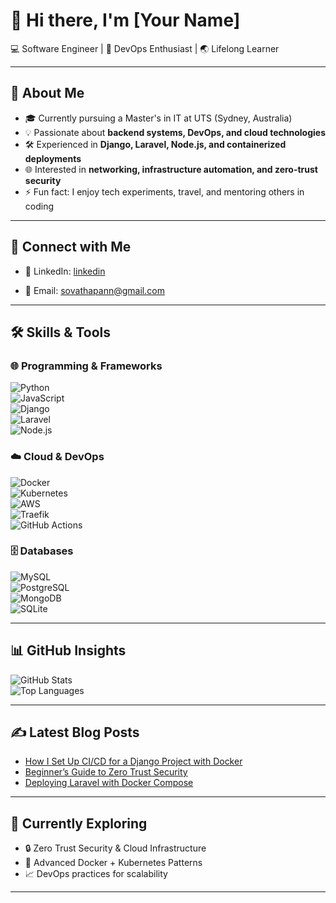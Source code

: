 # 👋 Hi there, I'm [Your Name]  

💻 Software Engineer | 🚀 DevOps Enthusiast | 🌏 Lifelong Learner  

---

## 🌟 About Me  
- 🎓 Currently pursuing a Master's in IT at UTS (Sydney, Australia)  
- 💡 Passionate about **backend systems, DevOps, and cloud technologies**  
- 🛠 Experienced in **Django, Laravel, Node.js, and containerized deployments**  
- 🌐 Interested in **networking, infrastructure automation, and zero-trust security**  
- ⚡ Fun fact: I enjoy tech experiments, travel, and mentoring others in coding  

---

## 🔗 Connect with Me  
<!-- - 🌐 Portfolio: [your-website.com](https://your-website.com)   -->
- 💼 LinkedIn: [linkedin](https://www.linkedin.com/in/sovatha-pann-a96834100/)  
<!-- - 🐦 Twitter: [@yourhandle](https://twitter.com/yourhandle)   -->
- 📧 Email: sovathapann@gmail.com  

---

## 🛠 Skills & Tools  

### 🌐 Programming & Frameworks  
![Python](https://img.shields.io/badge/-Python-3776AB?logo=python&logoColor=white&style=for-the-badge)  
![JavaScript](https://img.shields.io/badge/-JavaScript-F7DF1E?logo=javascript&logoColor=black&style=for-the-badge)  
![Django](https://img.shields.io/badge/-Django-092E20?logo=django&logoColor=white&style=for-the-badge)  
![Laravel](https://img.shields.io/badge/-Laravel-FF2D20?logo=laravel&logoColor=white&style=for-the-badge)  
![Node.js](https://img.shields.io/badge/-Node.js-339933?logo=node.js&logoColor=white&style=for-the-badge)  

### ☁️ Cloud & DevOps  
![Docker](https://img.shields.io/badge/-Docker-2496ED?logo=docker&logoColor=white&style=for-the-badge)  
![Kubernetes](https://img.shields.io/badge/-Kubernetes-326CE5?logo=kubernetes&logoColor=white&style=for-the-badge)  
![AWS](https://img.shields.io/badge/-AWS-232F3E?logo=amazon-aws&logoColor=white&style=for-the-badge)  
![Traefik](https://img.shields.io/badge/-Traefik-24A1C1?logo=traefik-proxy&logoColor=white&style=for-the-badge)  
![GitHub Actions](https://img.shields.io/badge/-GitHub_Actions-2088FF?logo=github-actions&logoColor=white&style=for-the-badge)  

### 🗄 Databases  
![MySQL](https://img.shields.io/badge/-MySQL-4479A1?logo=mysql&logoColor=white&style=for-the-badge)  
![PostgreSQL](https://img.shields.io/badge/-PostgreSQL-336791?logo=postgresql&logoColor=white&style=for-the-badge)  
![MongoDB](https://img.shields.io/badge/-MongoDB-47A248?logo=mongodb&logoColor=white&style=for-the-badge)  
![SQLite](https://img.shields.io/badge/-SQLite-003B57?logo=sqlite&logoColor=white&style=for-the-badge)  

---

## 📊 GitHub Insights  
![GitHub Stats](https://github-readme-stats.vercel.app/api?username=yourusername&show_icons=true&theme=tokyonight)  
![Top Languages](https://github-readme-stats.vercel.app/api/top-langs/?username=yourusername&layout=compact&theme=tokyonight)  

---

## ✍️ Latest Blog Posts  
<!-- BLOG-POST-LIST:START -->
- [How I Set Up CI/CD for a Django Project with Docker](#)
- [Beginner’s Guide to Zero Trust Security](#)
- [Deploying Laravel with Docker Compose](#)
<!-- BLOG-POST-LIST:END -->

---

## 🌱 Currently Exploring  
- 🔒 Zero Trust Security & Cloud Infrastructure  
- 🧩 Advanced Docker + Kubernetes Patterns  
- 📈 DevOps practices for scalability  

---

<!-- ⭐️ From [yourusername](https://github.com/yourusername) -->